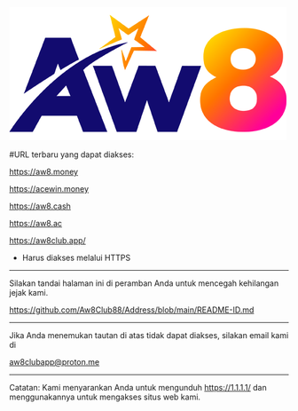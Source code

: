 ![image](https://github.com/Aw8Club88/Address/blob/main/AW8.png)

#URL terbaru yang dapat diakses:

https://aw8.money

https://acewin.money

https://aw8.cash

https://aw8.ac

https://aw8club.app/

* Harus diakses melalui HTTPS

------------------------------------------------

Silakan tandai halaman ini di peramban Anda untuk mencegah kehilangan jejak kami.

https://github.com/Aw8Club88/Address/blob/main/README-ID.md

------------------------------------------------

Jika Anda menemukan tautan di atas tidak dapat diakses, silakan email kami di

aw8clubapp@proton.me

------------------------------------------------

Catatan:
Kami menyarankan Anda untuk mengunduh https://1.1.1.1/ dan menggunakannya untuk mengakses situs web kami.
